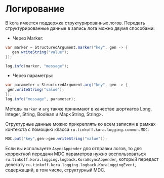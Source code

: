 # Логирование

В kora имеется поддержка структурированных логов.
Передать структурированные данные в запись лога можно двумя способами:

- Через Marker:

```java
var marker = StructuredArgument.marker("key", gen -> {
   gen.writeString("value");
});

log.info(marker, "message");
```


- Через параметры:

```java
var parameter = StructuredArgument.arg("key", gen -> {
 gen.writeString("value");
});
log.info("message", parameter);
```

Методы `marker` и `arg` также принимают в качестве шорткатов Long, Integer, String, Boolean и Map<String, String>.

Структурные данные можно прикреплять ко всем записям в рамках контекста с помощью класса `ru.tinkoff.kora.logging.common.MDC`:

```java
MDC.put("key",gen->gen.writeString("value"));
```

Если вы используете `AsyncAppender` для отправки логов, то для корректной передачи MDC параметров нужно воспользоваться `ru.tinkoff.kora.logging.logback.KoraAsyncAppender`,
который передаст делегату `ru.tinkoff.kora.logging.logback.KoraLoggingEvent`, содержащий, в том числе, структурный MDC.
